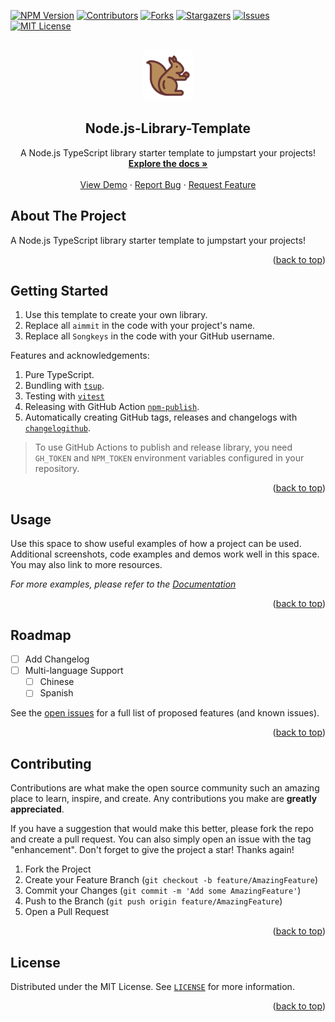 <div id="top"></div>

<!-- PROJECT SHIELDS -->

[![NPM Version][npm-version]][npm-url]
[![Contributors][contributors-shield]][contributors-url]
[![Forks][forks-shield]][forks-url]
[![Stargazers][stars-shield]][stars-url]
[![Issues][issues-shield]][issues-url]
[![MIT License][license-shield]][license-url]

[npm-version]: https://img.shields.io/npm/v/aimmit.svg
[npm-url]: https://www.npmjs.com/package/aimmit
[contributors-shield]: https://img.shields.io/github/contributors/Songkeys/aimmit.svg
[contributors-url]: https://github.com/Songkeys/aimmit/graphs/contributors
[forks-shield]: https://img.shields.io/github/forks/Songkeys/aimmit.svg
[forks-url]: https://github.com/Songkeys/aimmit/network/members
[stars-shield]: https://img.shields.io/github/stars/Songkeys/aimmit.svg
[stars-url]: https://github.com/Songkeys/aimmit/stargazers
[issues-shield]: https://img.shields.io/github/issues/Songkeys/aimmit.svg
[issues-url]: https://github.com/Songkeys/aimmit/issues
[license-shield]: https://img.shields.io/github/license/Songkeys/aimmit.svg
[license-url]: https://github.com/Songkeys/aimmit/blob/master/LICENSE.txt

<!-- PROJECT LOGO -->

<br />
<div align="center">
  <a href="https://github.com/Songkeys/aimmit">
    <img src="images/logo.svg" alt="Logo" width="80" height="80">
  </a>

  <h2 align="center">Node.js-Library-Template</h2>

  <p align="center">
    A Node.js TypeScript library starter template to jumpstart your projects!
    <br />
    <a href="https://github.com/Songkeys/aimmit"><strong>Explore the docs »</strong></a>
    <br />
    <br />
    <a href="https://github.com/Songkeys/aimmit">View Demo</a>
    ·
    <a href="https://github.com/Songkeys/aimmit/issues">Report Bug</a>
    ·
    <a href="https://github.com/Songkeys/aimmit/issues">Request Feature</a>
  </p>
</div>

## About The Project

A Node.js TypeScript library starter template to jumpstart your projects!

<p align="right">(<a href="#top">back to top</a>)</p>

## Getting Started

1. Use this template to create your own library.
2. Replace all `aimmit` in the code with your project's name.
3. Replace all `Songkeys` in the code with your GitHub username.

Features and acknowledgements:

1. Pure TypeScript.
2. Bundling with [`tsup`](https://github.com/egoist/tsup).
3. Testing with [`vitest`](https://vitest.dev/)
4. Releasing with GitHub Action [`npm-publish`](https://github.com/JS-DevTools/npm-publish).
5. Automatically creating GitHub tags, releases and changelogs with [`changelogithub`](https://github.com/antfu/changelogithub).

> To use GitHub Actions to publish and release library, you need `GH_TOKEN` and `NPM_TOKEN` environment variables configured in your repository.

<p align="right">(<a href="#top">back to top</a>)</p>

## Usage

Use this space to show useful examples of how a project can be used. Additional screenshots, code examples and demos work well in this space. You may also link to more resources.

_For more examples, please refer to the [Documentation](https://example.com)_

<p align="right">(<a href="#top">back to top</a>)</p>

## Roadmap

- [ ] Add Changelog
- [ ] Multi-language Support
  - [ ] Chinese
  - [ ] Spanish

See the [open issues](https://github.com/Songkeys/aimmit/issues) for a full list of proposed features (and known issues).

<p align="right">(<a href="#top">back to top</a>)</p>

## Contributing

Contributions are what make the open source community such an amazing place to learn, inspire, and create. Any contributions you make are **greatly appreciated**.

If you have a suggestion that would make this better, please fork the repo and create a pull request. You can also simply open an issue with the tag "enhancement".
Don't forget to give the project a star! Thanks again!

1. Fork the Project
2. Create your Feature Branch (`git checkout -b feature/AmazingFeature`)
3. Commit your Changes (`git commit -m 'Add some AmazingFeature'`)
4. Push to the Branch (`git push origin feature/AmazingFeature`)
5. Open a Pull Request

<p align="right">(<a href="#top">back to top</a>)</p>

## License

Distributed under the MIT License. See [`LICENSE`](LICENSE) for more information.

<p align="right">(<a href="#top">back to top</a>)</p>
